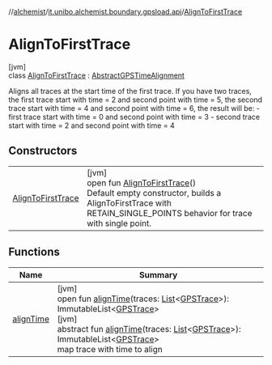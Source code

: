 //[alchemist](../../../index.md)/[it.unibo.alchemist.boundary.gpsload.api](../index.md)/[AlignToFirstTrace](index.md)

# AlignToFirstTrace

[jvm]\
class [AlignToFirstTrace](index.md) : [AbstractGPSTimeAlignment](../-abstract-g-p-s-time-alignment/index.md)

Aligns all traces at the start time of the first trace. If you have two traces, the first trace start with time = 2 and second point with time = 5, the second trace start with time = 4 and second point with time = 6, the result will be: - first trace start with time = 0 and second point with time = 3 - second trace start with time = 2 and second point with time = 4

## Constructors

| | |
|---|---|
| [AlignToFirstTrace](-align-to-first-trace.md) | [jvm]<br>open fun [AlignToFirstTrace](-align-to-first-trace.md)()<br>Default empty constructor, builds a AlignToFirstTrace with RETAIN_SINGLE_POINTS behavior for trace with single point. |

## Functions

| Name | Summary |
|---|---|
| [alignTime](../-abstract-g-p-s-time-alignment/align-time.md) | [jvm]<br>open fun [alignTime](../-abstract-g-p-s-time-alignment/align-time.md)(traces: [List](https://docs.oracle.com/javase/8/docs/api/java/util/List.html)<[GPSTrace](../../it.unibo.alchemist.model.interfaces/-g-p-s-trace/index.md)>): ImmutableList<[GPSTrace](../../it.unibo.alchemist.model.interfaces/-g-p-s-trace/index.md)><br>[jvm]<br>abstract fun [alignTime](../-g-p-s-time-alignment/align-time.md)(traces: [List](https://docs.oracle.com/javase/8/docs/api/java/util/List.html)<[GPSTrace](../../it.unibo.alchemist.model.interfaces/-g-p-s-trace/index.md)>): ImmutableList<[GPSTrace](../../it.unibo.alchemist.model.interfaces/-g-p-s-trace/index.md)><br>map trace with time to align |
